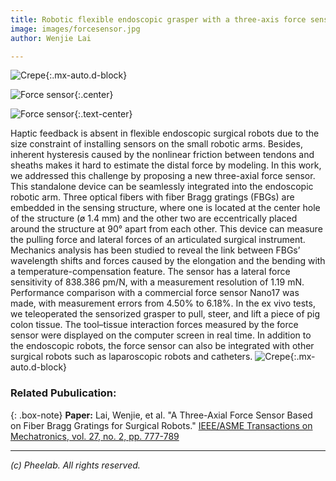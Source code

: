 ```yaml
---
title: Robotic flexible endoscopic grasper with a three-axis force sensor
image: images/forcesensor.jpg
author: Wenjie Lai

---
```

![Crepe](https://pheelab.github.io/images/forcesensor.jpg){:.mx-auto.d-block}

![Force sensor](https://pheelab.github.io/images/forcesensor.jpg){:.center}

![Force sensor](https://pheelab.github.io/images/forcesensor.jpg){:.text-center}


Haptic feedback is absent in flexible endoscopic surgical robots due to the size constraint of installing sensors on the small robotic arms. Besides, inherent hysteresis caused by the nonlinear friction between tendons and sheaths makes it hard to estimate the distal force by modeling. In this work, we addressed this challenge by proposing a new three-axial force sensor. This standalone device can be seamlessly integrated into the endoscopic robotic arm. Three optical fibers with fiber Bragg gratings (FBGs) are embedded in the sensing structure, where one is located at the center hole of the structure (ø 1.4 mm) and the other two are eccentrically placed around the structure at 90° apart from each other. This device can measure the pulling force and lateral forces of an articulated surgical instrument. Mechanics analysis has been studied to reveal the link between FBGs’ wavelength shifts and forces caused by the elongation and the bending with a temperature-compensation feature. The sensor has a lateral force sensitivity of 838.386 pm/N, with a measurement resolution of 1.19 mN. Performance comparison with a commercial force sensor Nano17 was made, with measurement errors from 4.50% to 6.18%. In the ex vivo tests, we teleoperated the sensorized grasper to pull, steer, and lift a piece of pig colon tissue. The tool–tissue interaction forces measured by the force sensor were displayed on the computer screen in real time. In addition to the endoscopic robots, the force sensor can also be integrated with other surgical robots such as laparoscopic robots and catheters.
![Crepe](https://pheelab.github.io/images/forcesensor.jpg){:.mx-auto.d-block}


### Related Pubulication:

{: .box-note}
**Paper:** Lai, Wenjie, et al. "A Three-Axial Force Sensor Based on Fiber Bragg Gratings for Surgical Robots."  [ IEEE/ASME Transactions on Mechatronics, vol. 27, no. 2, pp. 777-789](https://ieeexplore.ieee.org/document/9397319)

--- 
*(c)  Pheelab. All rights reserved.*
